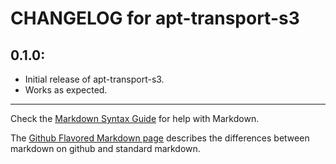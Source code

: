 # CHANGELOG for apt-transport-s3

## 0.1.0:

* Initial release of apt-transport-s3.
* Works as expected.

- - -
Check the [Markdown Syntax Guide](http://daringfireball.net/projects/markdown/syntax) for help with Markdown.

The [Github Flavored Markdown page](http://github.github.com/github-flavored-markdown/) describes the differences between markdown on github and standard markdown.
